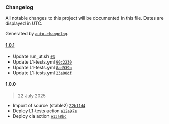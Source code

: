 ### Changelog

All notable changes to this project will be documented in this file. Dates are displayed in UTC.

Generated by [`auto-changelog`](https://github.com/CookPete/auto-changelog).

#### [1.0.1](https://github.com/rdkcentral/lan-manager-lite/compare/1.0.0...1.0.1)

- Update run_ut.sh [`#3`](https://github.com/rdkcentral/lan-manager-lite/pull/3)
- Update L1-tests.yml [`90c2230`](https://github.com/rdkcentral/lan-manager-lite/commit/90c2230328f9d84ba378cfc6b8af0e53551d4be4)
- Update L1-tests.yml [`8ad939b`](https://github.com/rdkcentral/lan-manager-lite/commit/8ad939bfb58dd830970208e43daac80d27413ba4)
- Update L1-tests.yml [`23a00df`](https://github.com/rdkcentral/lan-manager-lite/commit/23a00df6f72b6df825ad99980341add3f3877d39)

#### 1.0.0

> 22 July 2025

- Import of source (stable2) [`22b11d4`](https://github.com/rdkcentral/lan-manager-lite/commit/22b11d43fb82dea438d9658c250733095a43585f)
- Deploy L1-tests action [`a12a97e`](https://github.com/rdkcentral/lan-manager-lite/commit/a12a97e3ff72050f5669d6c483a7c3fd897212fd)
- Deploy cla action [`e13a8bc`](https://github.com/rdkcentral/lan-manager-lite/commit/e13a8bc89457aab6f800a5340619e7d3483568c0)
